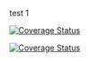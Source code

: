 test 1


[![Coverage Status](https://coveralls.io/repos/github/satya164/pigment/badge.svg?branch=master)](https://coveralls.io/github/satya164/pigment?branch=master)



[![Coverage Status](yo)](yo)
